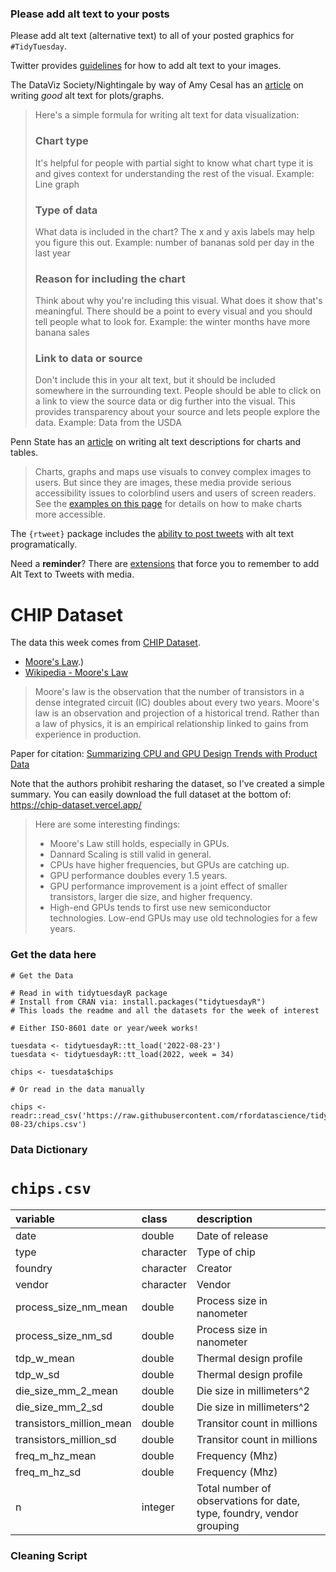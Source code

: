 ### Please add alt text to your posts

Please add alt text (alternative text) to all of your posted graphics for `#TidyTuesday`. 

Twitter provides [guidelines](https://help.twitter.com/en/using-twitter/picture-descriptions) for how to add alt text to your images.

The DataViz Society/Nightingale by way of Amy Cesal has an [article](https://medium.com/nightingale/writing-alt-text-for-data-visualization-2a218ef43f81) on writing _good_ alt text for plots/graphs.

> Here's a simple formula for writing alt text for data visualization:
> ### Chart type
> It's helpful for people with partial sight to know what chart type it is and gives context for understanding the rest of the visual.
> Example: Line graph
> ### Type of data
> What data is included in the chart? The x and y axis labels may help you figure this out.
> Example: number of bananas sold per day in the last year
> ### Reason for including the chart
> Think about why you're including this visual. What does it show that's meaningful. There should be a point to every visual and you should tell people what to look for.
> Example: the winter months have more banana sales
> ### Link to data or source
> Don't include this in your alt text, but it should be included somewhere in the surrounding text. People should be able to click on a link to view the source data or dig further into the visual. This provides transparency about your source and lets people explore the data.
> Example: Data from the USDA

Penn State has an [article](https://accessibility.psu.edu/images/charts/) on writing alt text descriptions for charts and tables.

> Charts, graphs and maps use visuals to convey complex images to users. But since they are images, these media provide serious accessibility issues to colorblind users and users of screen readers. See the [examples on this page](https://accessibility.psu.edu/images/charts/) for details on how to make charts more accessible.

The `{rtweet}` package includes the [ability to post tweets](https://docs.ropensci.org/rtweet/reference/post_tweet.html) with alt text programatically.

Need a **reminder**? There are [extensions](https://chrome.google.com/webstore/detail/twitter-required-alt-text/fpjlpckbikddocimpfcgaldjghimjiik/related) that force you to remember to add Alt Text to Tweets with media.

# CHIP Dataset

The data this week comes from [CHIP Dataset](https://chip-dataset.vercel.app/).

- [Moore's Law](https://www.synopsys.com/glossary/what-is-moores-law.html#:~:text=Definition,as%20E%20%3D%20mc2).)
- [Wikipedia - Moore's Law](https://en.wikipedia.org/wiki/Moore%27s_law)

> Moore's law is the observation that the number of transistors in a dense integrated circuit (IC) doubles about every two years. Moore's law is an observation and projection of a historical trend. Rather than a law of physics, it is an empirical relationship linked to gains from experience in production.

Paper for citation: [Summarizing CPU and GPU Design Trends with Product Data](https://arxiv.org/abs/1911.11313)

Note that the authors prohibit resharing the dataset, so I've created a simple summary. You can easily download the full dataset at the bottom of: <https://chip-dataset.vercel.app/>

> Here are some interesting findings:
> 
> - Moore's Law still holds, especially in GPUs.
> - Dannard Scaling is still valid in general.
> - CPUs have higher frequencies, but GPUs are catching up.
> - GPU performance doubles every 1.5 years.
> - GPU performance improvement is a joint effect of smaller transistors, larger die size, and higher frequency.
> - High-end GPUs tends to first use new semiconductor technologies. Low-end GPUs may use old technologies for a few years.

### Get the data here

```{r}
# Get the Data

# Read in with tidytuesdayR package 
# Install from CRAN via: install.packages("tidytuesdayR")
# This loads the readme and all the datasets for the week of interest

# Either ISO-8601 date or year/week works!

tuesdata <- tidytuesdayR::tt_load('2022-08-23')
tuesdata <- tidytuesdayR::tt_load(2022, week = 34)

chips <- tuesdata$chips

# Or read in the data manually

chips <- readr::read_csv('https://raw.githubusercontent.com/rfordatascience/tidytuesday/main/data/2022/2022-08-23/chips.csv')

```
### Data Dictionary

# `chips.csv`

|variable                 |class     |description |
|:------------------------|:---------|:-----------|
|date                     |double    |Date of release    |
|type                     |character |Type of chip    |
|foundry                  |character | Creator    |
|vendor                   |character | Vendor    |
|process_size_nm_mean     |double    | Process size in nanometer    |
|process_size_nm_sd       |double    |    Process size in nanometer |
|tdp_w_mean               |double    | Thermal design profile    |
|tdp_w_sd                 |double    |Thermal design profile    |
|die_size_mm_2_mean       |double    | Die size in millimeters^2    |
|die_size_mm_2_sd         |double    |Die size in millimeters^2    |
|transistors_million_mean |double    | Transitor count in millions    |
|transistors_million_sd   |double    |Transitor count in millions    |
|freq_m_hz_mean           |double    | Frequency (Mhz)    |
|freq_m_hz_sd             |double    |Frequency (Mhz)    |
|n                        |integer   | Total number of observations for date, type, foundry, vendor grouping    |

### Cleaning Script

